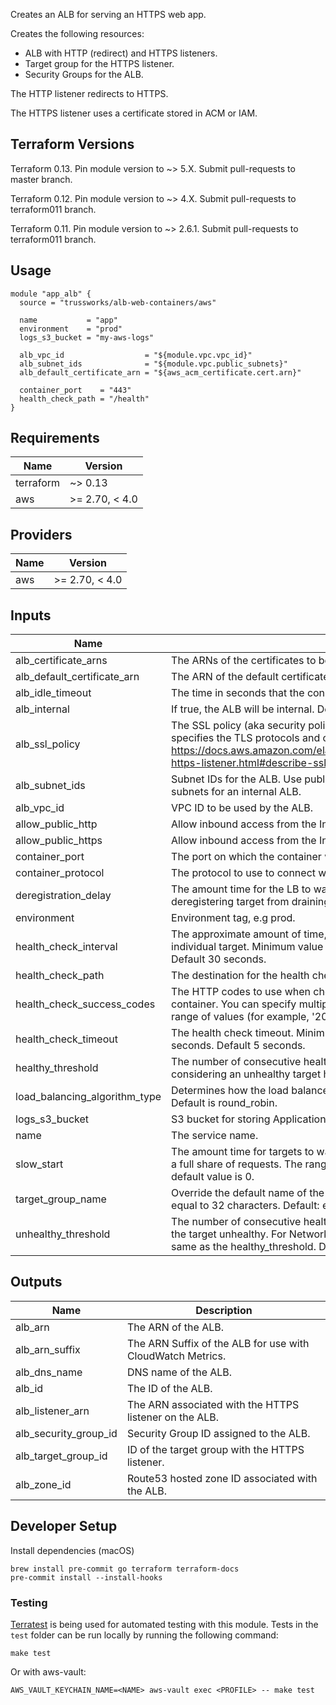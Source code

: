 Creates an ALB for serving an HTTPS web app.

Creates the following resources:

* ALB with HTTP (redirect) and HTTPS listeners.
* Target group for the HTTPS listener.
* Security Groups for the ALB.

The HTTP listener redirects to HTTPS.

The HTTPS listener uses a certificate stored in ACM or IAM.

## Terraform Versions

Terraform 0.13. Pin module version to ~> 5.X. Submit pull-requests to master branch.

Terraform 0.12. Pin module version to ~> 4.X. Submit pull-requests to terraform011 branch.

Terraform 0.11. Pin module version to ~> 2.6.1. Submit pull-requests to terraform011 branch.

## Usage

```hcl
module "app_alb" {
  source = "trussworks/alb-web-containers/aws"

  name           = "app"
  environment    = "prod"
  logs_s3_bucket = "my-aws-logs"

  alb_vpc_id                  = "${module.vpc.vpc_id}"
  alb_subnet_ids              = "${module.vpc.public_subnets}"
  alb_default_certificate_arn = "${aws_acm_certificate.cert.arn}"

  container_port    = "443"
  health_check_path = "/health"
}
```

<!-- BEGINNING OF PRE-COMMIT-TERRAFORM DOCS HOOK -->
## Requirements

| Name | Version |
|------|---------|
| terraform | ~> 0.13 |
| aws | >= 2.70, < 4.0 |

## Providers

| Name | Version |
|------|---------|
| aws | >= 2.70, < 4.0 |

## Inputs

| Name | Description | Type | Default | Required |
|------|-------------|------|---------|:--------:|
| alb\_certificate\_arns | The ARNs of the certificates to be attached to the ALB. | `list(string)` | `[]` | no |
| alb\_default\_certificate\_arn | The ARN of the default certificate to be attached to the ALB. | `string` | n/a | yes |
| alb\_idle\_timeout | The time in seconds that the connection is allowed to be idle. | `number` | `60` | no |
| alb\_internal | If true, the ALB will be internal. Default's to false, the ALB will be public. | `string` | `false` | no |
| alb\_ssl\_policy | The SSL policy (aka security policy) for the Application Load Balancer that specifies the TLS protocols and ciphers allowed.  See <https://docs.aws.amazon.com/elasticloadbalancing/latest/application/create-https-listener.html#describe-ssl-policies>. | `string` | `"ELBSecurityPolicy-2016-08"` | no |
| alb\_subnet\_ids | Subnet IDs for the ALB. Use public subnets for a public ALB and private subnets for an internal ALB. | `list(string)` | n/a | yes |
| alb\_vpc\_id | VPC ID to be used by the ALB. | `string` | n/a | yes |
| allow\_public\_http | Allow inbound access from the Internet to port 80 | `string` | `true` | no |
| allow\_public\_https | Allow inbound access from the Internet to port 443 | `string` | `true` | no |
| container\_port | The port on which the container will receive traffic. | `string` | `443` | no |
| container\_protocol | The protocol to use to connect with the container. | `string` | `"HTTPS"` | no |
| deregistration\_delay | The amount time for the LB to wait before changing the state of a deregistering target from draining to unused. Default is 90s. | `string` | `90` | no |
| environment | Environment tag, e.g prod. | `string` | n/a | yes |
| health\_check\_interval | The approximate amount of time, in seconds, between health checks of an individual target. Minimum value 5 seconds, Maximum value 300 seconds. Default 30 seconds. | `string` | `30` | no |
| health\_check\_path | The destination for the health check requests to the container. | `string` | `"/"` | no |
| health\_check\_success\_codes | The HTTP codes to use when checking for a successful response from the container. You can specify multiple values (for example, '200,202') or a range of values (for example, '200-299'). | `string` | `"200"` | no |
| health\_check\_timeout | The health check timeout. Minimum value 2 seconds, Maximum value 60 seconds. Default 5 seconds. | `string` | `5` | no |
| healthy\_threshold | The number of consecutive health checks successes required before considering an unhealthy target healthy. Defaults to 3. | `string` | `3` | no |
| load\_balancing\_algorithm\_type | Determines how the load balancer selects targets when routing requests.  Default is round\_robin. | `string` | `"round_robin"` | no |
| logs\_s3\_bucket | S3 bucket for storing Application Load Balancer logs. | `string` | n/a | yes |
| name | The service name. | `string` | n/a | yes |
| slow\_start | The amount time for targets to warm up before the load balancer sends them a full share of requests. The range is 30-900 seconds or 0 to disable. The default value is 0. | `number` | `0` | no |
| target\_group\_name | Override the default name of the ALB's target group. Must be less than or equal to 32 characters. Default: ecs-[name]-[environment]-[protocol]. | `string` | `""` | no |
| unhealthy\_threshold | The number of consecutive health check failures required before considering the target unhealthy. For Network Load Balancers, this value must be the same as the healthy\_threshold. Defaults to 3. | `string` | `3` | no |

## Outputs

| Name | Description |
|------|-------------|
| alb\_arn | The ARN of the ALB. |
| alb\_arn\_suffix | The ARN Suffix of the ALB for use with CloudWatch Metrics. |
| alb\_dns\_name | DNS name of the ALB. |
| alb\_id | The ID of the ALB. |
| alb\_listener\_arn | The ARN associated with the HTTPS listener on the ALB. |
| alb\_security\_group\_id | Security Group ID assigned to the ALB. |
| alb\_target\_group\_id | ID of the target group with the HTTPS listener. |
| alb\_zone\_id | Route53 hosted zone ID associated with the ALB. |

<!-- END OF PRE-COMMIT-TERRAFORM DOCS HOOK -->

## Developer Setup

Install dependencies (macOS)

```shell
brew install pre-commit go terraform terraform-docs
pre-commit install --install-hooks
```

### Testing

[Terratest](https://github.com/gruntwork-io/terratest) is being used for
automated testing with this module. Tests in the `test` folder can be run
locally by running the following command:

```shell
make test
```

Or with aws-vault:

```shell
AWS_VAULT_KEYCHAIN_NAME=<NAME> aws-vault exec <PROFILE> -- make test
```

